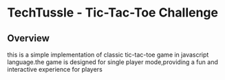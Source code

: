 # TechTussle - Tic-Tac-Toe Challenge
## Overview
this is a simple implementation of classic tic-tac-toe game in javascript language.the game is designed for single player mode,providing a fun and interactive experience for players
